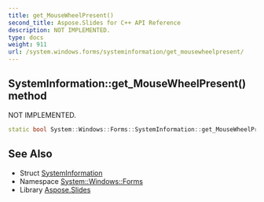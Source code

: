 ```yaml
---
title: get_MouseWheelPresent()
second_title: Aspose.Slides for C++ API Reference
description: NOT IMPLEMENTED.
type: docs
weight: 911
url: /system.windows.forms/systeminformation/get_mousewheelpresent/
---
```

## SystemInformation::get_MouseWheelPresent() method


NOT IMPLEMENTED.

```cpp
static bool System::Windows::Forms::SystemInformation::get_MouseWheelPresent()
```


## See Also

* Struct [SystemInformation](../)
* Namespace [System::Windows::Forms](../../)
* Library [Aspose.Slides](../../../)
